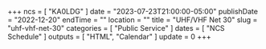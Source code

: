 +++
ncs = [ "KA0LDG" ]
date = "2023-07-23T21:00:00-05:00"
publishDate = "2022-12-20"
endTime = ""
location = ""
title = "UHF/VHF Net 30"
slug = "uhf-vhf-net-30"
categories = [ "Public Service" ]
dates = [ "NCS Schedule" ]
outputs = [ "HTML", "Calendar" ]
update = 0
+++
